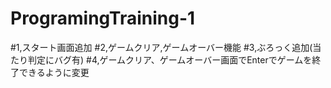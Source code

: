 # ProgramingTraining-1
#1,スタート画面追加
#2,ゲームクリア,ゲームオーバー機能
#3,ぶろっく追加(当たり判定にバグ有)
#4,ゲームクリア、ゲームオーバー画面でEnterでゲームを終了できるように変更
